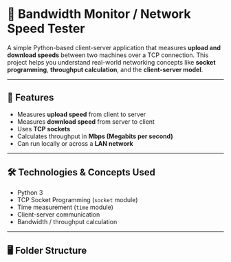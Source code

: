# 🧪 Bandwidth Monitor / Network Speed Tester

A simple Python-based client-server application that measures **upload and download speeds** between two machines over a TCP connection. This project helps you understand real-world networking concepts like **socket programming**, **throughput calculation**, and the **client-server model**.

---

## 🚀 Features

- Measures **upload speed** from client to server
- Measures **download speed** from server to client
- Uses **TCP sockets**
- Calculates throughput in **Mbps (Megabits per second)**
- Can run locally or across a **LAN network**

---

## 🛠️ Technologies & Concepts Used

- Python 3
- TCP Socket Programming (`socket` module)
- Time measurement (`time` module)
- Client-server communication
- Bandwidth / throughput calculation

---

## 🖥️ Folder Structure

